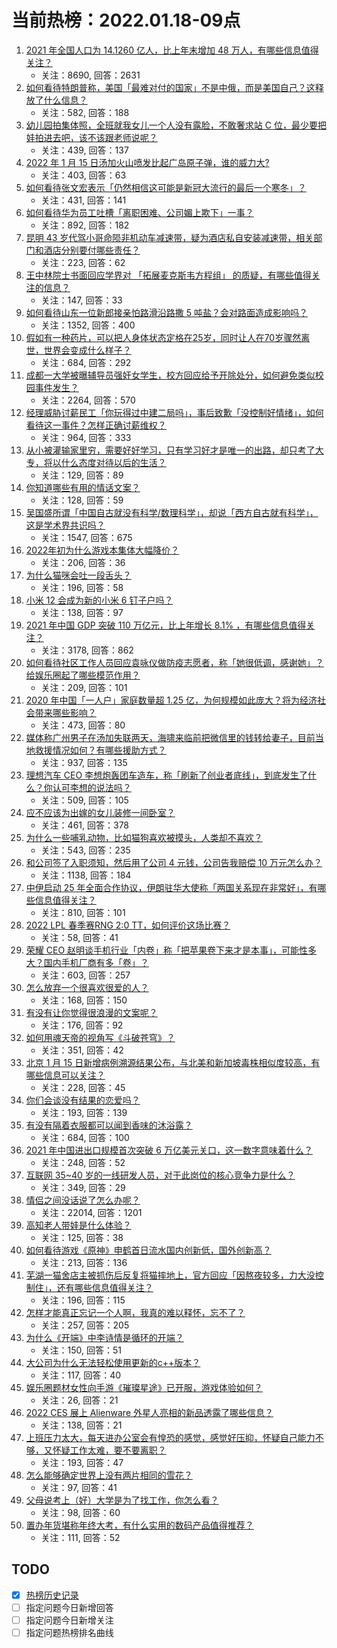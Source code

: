 # 当前热榜：2022.01.18-09点
1. [2021 年全国人口为 14.1260 亿人，比上年末增加 48 万人，有哪些信息值得关注？](https://www.zhihu.com/question/511928031)
    * 关注：8690, 回答：2631
2. [如何看待特朗普称，美国「最难对付的国家」不是中俄，而是美国自己？这释放了什么信息？](https://www.zhihu.com/question/512041228)
    * 关注：582, 回答：188
3. [幼儿园拍集体照，全班就我女儿一个人没有露脸，不敢奢求站 C 位，最少要把娃拍进去吧，该不该跟老师说呢？](https://www.zhihu.com/question/511054634)
    * 关注：439, 回答：137
4. [2022 年 1 月 15 日汤加火山喷发比起广岛原子弹，谁的威力大?](https://www.zhihu.com/question/511786643)
    * 关注：403, 回答：63
5. [如何看待张文宏表示「仍然相信这可能是新冠大流行的最后一个寒冬」？](https://www.zhihu.com/question/511782819)
    * 关注：431, 回答：141
6. [如何看待华为员工吐槽「离职困难、公司媚上欺下」一事？](https://www.zhihu.com/question/511038722)
    * 关注：892, 回答：182
7. [昆明 43 岁代驾小哥命陨非机动车减速带，疑为酒店私自安装减速带，相关部门和酒店分别要付哪些责任？](https://www.zhihu.com/question/511945221)
    * 关注：223, 回答：62
8. [王中林院士书面回应学界对 「拓展麦克斯韦方程组」 的质疑，有哪些值得关注的信息？](https://www.zhihu.com/question/512031340)
    * 关注：147, 回答：33
9. [如何看待山东一位新郎接亲怕路滑沿路撒 5 吨盐？会对路面造成影响吗？](https://www.zhihu.com/question/511460904)
    * 关注：1352, 回答：400
10. [假如有一种药片，可以把人身体状态定格在25岁，同时让人在70岁骤然离世，世界会变成什么样子？](https://www.zhihu.com/question/511995224)
    * 关注：684, 回答：292
11. [成都一大学被曝辅导员强奸女学生，校方回应给予开除处分，如何避免类似校园事件发生？](https://www.zhihu.com/question/511947211)
    * 关注：2264, 回答：570
12. [经理威胁讨薪民工「你玩得过中建二局吗」，事后致歉「没控制好情绪」，如何看待这一事件？怎样正确讨薪维权？](https://www.zhihu.com/question/512001926)
    * 关注：964, 回答：333
13. [从小被灌输家里穷，需要好好学习，只有学习好才是唯一的出路，却只考了大专，将以什么态度对待以后的生活？](https://www.zhihu.com/question/512005199)
    * 关注：129, 回答：89
14. [你知道哪些有用的情话文案？](https://www.zhihu.com/question/508319811)
    * 关注：128, 回答：59
15. [吴国盛所谓「中国自古就没有科学/数理科学」，却说「西方自古就有科学」，这是学术界共识吗？](https://www.zhihu.com/question/313617966)
    * 关注：1547, 回答：675
16. [2022年初为什么游戏本集体大幅降价？](https://www.zhihu.com/question/511443875)
    * 关注：206, 回答：36
17. [为什么猫咪会吐一段舌头？](https://www.zhihu.com/question/37521857)
    * 关注：196, 回答：58
18. [小米 12 会成为新的小米 6 钉子户吗？](https://www.zhihu.com/question/511159970)
    * 关注：138, 回答：97
19. [2021 年中国 GDP 突破 110 万亿元，比上年增长 8.1% ，有哪些信息值得关注？](https://www.zhihu.com/question/511925311)
    * 关注：3178, 回答：862
20. [如何看待社区工作人员回应袁咏仪做防疫志愿者，称「她很低调，感谢她」？给娱乐圈起了哪些模范作用？](https://www.zhihu.com/question/511880923)
    * 关注：209, 回答：101
21. [2020 年中国「一人户」家庭数量超 1.25 亿，为何规模如此庞大？将为经济社会带来哪些影响？](https://www.zhihu.com/question/511539730)
    * 关注：473, 回答：80
22. [媒体称广州男子在汤加失联两天，海啸来临前把微信里的钱转给妻子，目前当地救援情况如何？有哪些援助方式？](https://www.zhihu.com/question/511974919)
    * 关注：937, 回答：135
23. [理想汽车 CEO 李想炮轰团车造车，称「刷新了创业者底线」，到底发生了什么？你认可李想的说法吗？](https://www.zhihu.com/question/511925231)
    * 关注：509, 回答：105
24. [应不应该为出嫁的女儿装修一间卧室？](https://www.zhihu.com/question/487520820)
    * 关注：461, 回答：378
25. [为什么一些哺乳动物，比如猫狗喜欢被摸头，人类却不喜欢？](https://www.zhihu.com/question/511263880)
    * 关注：543, 回答：235
26. [和公司签了入职须知，然后用了公司 4 元钱，公司告我赔偿 10 万元怎么办？](https://www.zhihu.com/question/509048767)
    * 关注：1138, 回答：184
27. [中伊启动 25 年全面合作协议，伊朗驻华大使称「两国关系现在非常好」，有哪些信息值得关注？](https://www.zhihu.com/question/511842740)
    * 关注：810, 回答：101
28. [2022 LPL 春季赛RNG 2:0 TT，如何评价这场比赛？](https://www.zhihu.com/question/511993639)
    * 关注：58, 回答：41
29. [荣耀 CEO 赵明谈手机行业「内卷」称「把苹果卷下来才是本事」，可能性多大？国内手机厂商有多「卷」？](https://www.zhihu.com/question/511307824)
    * 关注：603, 回答：257
30. [怎么放弃一个很喜欢很爱的人？](https://www.zhihu.com/question/510250861)
    * 关注：168, 回答：150
31. [有没有让你觉得很浪漫的文案呢？](https://www.zhihu.com/question/504989606)
    * 关注：176, 回答：92
32. [如何用魂天帝的视角写《斗破苍穹》？](https://www.zhihu.com/question/502897415)
    * 关注：351, 回答：42
33. [北京 1 月 15 日新增病例溯源结果公布，与北美和新加坡毒株相似度较高，有哪些信息可以关注？](https://www.zhihu.com/question/511951357)
    * 关注：228, 回答：45
34. [你们会谈没有结果的恋爱吗？](https://www.zhihu.com/question/509619619)
    * 关注：193, 回答：139
35. [有没有隔着衣服都可以闻到香味的沐浴露？](https://www.zhihu.com/question/425652370)
    * 关注：684, 回答：100
36. [2021 年中国进出口规模首次突破 6 万亿美元关口，这一数字意味着什么？](https://www.zhihu.com/question/511466885)
    * 关注：248, 回答：52
37. [互联网 35~40 岁的一线研发人员，对于此岗位的核心竞争力是什么？](https://www.zhihu.com/question/508452236)
    * 关注：349, 回答：29
38. [情侣之间没话说了怎么办呢？](https://www.zhihu.com/question/348132267)
    * 关注：22014, 回答：1201
39. [高知老人带娃是什么体验？](https://www.zhihu.com/question/510311817)
    * 关注：125, 回答：38
40. [如何看待游戏《原神》申鹤首日流水国内创新低，国外创新高？](https://www.zhihu.com/question/510259719)
    * 关注：213, 回答：136
41. [芜湖一猫舍店主被抓伤后反复将猫摔地上，官方回应「因熬夜较多，力大没控制住」，还有哪些信息值得关注？](https://www.zhihu.com/question/511136893)
    * 关注：196, 回答：115
42. [怎样才能真正忘记一个人啊，我真的难以释怀，忘不了？](https://www.zhihu.com/question/510914521)
    * 关注：257, 回答：205
43. [为什么《开端》中李诗情是循环的开端？](https://www.zhihu.com/question/511648527)
    * 关注：150, 回答：51
44. [大公司为什么无法轻松使用更新的c++版本？](https://www.zhihu.com/question/509541648)
    * 关注：117, 回答：40
45. [娱乐圈题材女性向手游《璀璨星途》已开服，游戏体验如何？](https://www.zhihu.com/question/511220562)
    * 关注：26, 回答：21
46. [2022 CES 展上 Alienware 外星人亮相的新品透露了哪些信息？](https://www.zhihu.com/question/510163763)
    * 关注：138, 回答：21
47. [上班压力太大，每天进办公室会有惶恐的感觉，感觉好压抑，怀疑自己能力不够，又怀疑工作太难，要不要离职？](https://www.zhihu.com/question/508859164)
    * 关注：193, 回答：47
48. [怎么能够确定世界上没有两片相同的雪花？](https://www.zhihu.com/question/510608812)
    * 关注：97, 回答：41
49. [父母说考上（好）大学是为了找工作，你怎么看？](https://www.zhihu.com/question/511432047)
    * 关注：98, 回答：60
50. [置办年货堪称年终大考，有什么实用的数码产品值得推荐？](https://www.zhihu.com/question/511867439)
    * 关注：111, 回答：52
## TODO
* [x] [热榜历史记录](hot_history/AllHot.md)
* [ ] 指定问题今日新增回答
* [ ] 指定问题今日新增关注
* [ ] 指定问题热榜排名曲线
